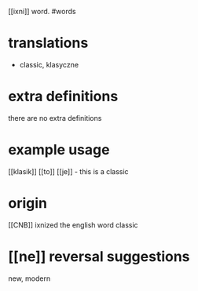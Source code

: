 [[ixni]] word.
#words
# translations
- classic, klasyczne
# extra definitions
there are no extra definitions
# example usage
[[klasik]] [[to]] [[je]] - this is a classic
# origin
[[CNB]] ixnized the english word classic
# [[ne]] reversal suggestions 
new, modern